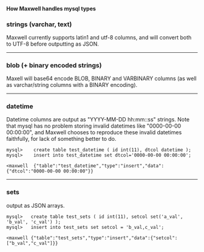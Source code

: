 <h4>How Maxwell handles mysql types</h4>

### strings (varchar, text)

Maxwell currently supports latin1 and utf-8 columns, and will convert both to UTF-8 before outputting as JSON.

***

### blob (+ binary encoded strings)

Maxell will base64 encode BLOB, BINARY and VARBINARY columns (as well as varchar/string columns with a BINARY encoding).

***

### datetime

Datetime columns are output as "YYYY-MM-DD hh:mm::ss" strings.  Note that mysql
has no problem storing invalid datetimes like "0000-00-00 00:00:00", and
Maxwell chooses to reproduce these invalid datetimes faithfully,
for lack of something better to do.


```
mysql>    create table test_datetime ( id int(11), dtcol datetime );
mysql>    insert into test_datetime set dtcol='0000-00-00 00:00:00';

<maxwell  {"table":"test_datetime","type":"insert","data":{"dtcol":"0000-00-00 00:00:00"}}
```

***

### sets

output as JSON arrays.

```
mysql>   create table test_sets ( id int(11), setcol set('a_val', 'b_val', 'c_val') );
mysql>   insert into test_sets set setcol = 'b_val,c_val';

<maxwell {"table":"test_sets","type":"insert","data":{"setcol":["b_val","c_val"]}}
```


